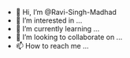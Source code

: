 - 👋 Hi, I’m @Ravi-Singh-Madhad
- 👀 I’m interested in ...
- 🌱 I’m currently learning ...
- 💞️ I’m looking to collaborate on ...
- 📫 How to reach me ...

<!---
Ravi-Singh-Madhad/Ravi-Singh-Madhad is a ✨ special ✨ repository because its `README.md` (this file) appears on your GitHub profile.
You can click the Preview link to take a look at your changes.
--->
